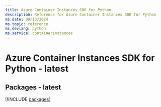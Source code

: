 ```yaml
---
title: Azure Container Instances SDK for Python
description: Reference for Azure Container Instances SDK for Python
ms.date: 09/13/2024
ms.topic: reference
ms.devlang: python
ms.service: containerinstances
---
```

# Azure Container Instances SDK for Python - latest
## Packages - latest
[!INCLUDE [packages](container-instances-index.md)]